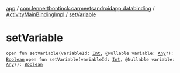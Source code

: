 [app](../../index.md) / [com.lennertbontinck.carmeetsandroidapp.databinding](../index.md) / [ActivityMainBindingImpl](index.md) / [setVariable](./set-variable.md)

# setVariable

`open fun setVariable(variableId: `[`Int`](https://kotlinlang.org/api/latest/jvm/stdlib/kotlin/-int/index.html)`, @Nullable variable: `[`Any`](https://kotlinlang.org/api/latest/jvm/stdlib/kotlin/-any/index.html)`?): `[`Boolean`](https://kotlinlang.org/api/latest/jvm/stdlib/kotlin/-boolean/index.html)
`open fun setVariable(variableId: `[`Int`](https://kotlinlang.org/api/latest/jvm/stdlib/kotlin/-int/index.html)`, @Nullable variable: `[`Any`](https://kotlinlang.org/api/latest/jvm/stdlib/kotlin/-any/index.html)`?): `[`Boolean`](https://kotlinlang.org/api/latest/jvm/stdlib/kotlin/-boolean/index.html)